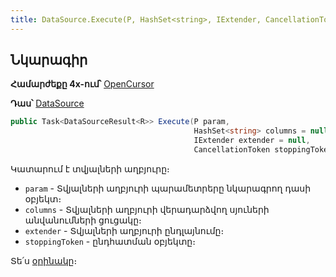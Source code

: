 ```yaml
---
title: DataSource.Execute(P, HashSet<string>, IExtender, CancellationToken) մեթոդ
---
```


## Նկարագիր

**Համարժեքը 4x-ում՝** [OpenCursor](https://armsoft.github.io/as4x-docs/HTM/ProgrGuide/Functions/ASDATA/OpenCursor.html)

**Դաս՝** [DataSource](../ds.md)

```c#
public Task<DataSourceResult<R>> Execute(P param, 
                                         HashSet<string> columns = null, 
                                         IExtender extender = null, 
                                         CancellationToken stoppingToken = default)
```

Կատարում է տվյալների աղբյուրը։

* `param` - Տվյալների աղբյուրի պարամետրերը նկարագրող դասի օբյեկտ։
* `columns` - Տվյալների աղբյուրի վերադարձվող սյուների անվանումների ցուցակը։
* `extender` - Տվյալների աղբյուրի ընդլայնումը։
* `stoppingToken` - ընդհատման օբյեկտը։

Տե՛ս [օրինակը](../../examples/ds.md#2-տիպիզացված-կատարում)։

<!-- ### GetExecutionPhases

```c#
public virtual IEnumerable<DataSourceExecutionPhase> GetExecutionPhases()
```

Վերադարձնում է տվյալների աղբյուրի կատարման փուլերը։ -->

